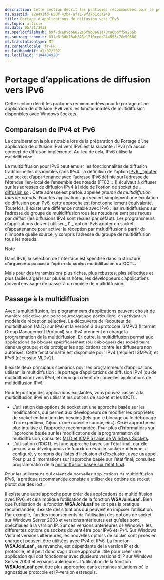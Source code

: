 ```yaml
---
description: Cette section décrit les pratiques recommandées pour le portage d’une application de diffusion IPv6 vers les fonctionnalités de multidiffusion disponibles avec Windows Sockets.
ms.assetid: 12e491fd-650f-43b4-afa1-9f37b1c30240
title: Portage d’applications de diffusion vers IPv6
ms.topic: article
ms.date: 05/31/2018
ms.openlocfilehash: b9f7dce09db6822a6f9b0a61873ca6bbff5a256b
ms.sourcegitcommit: 831e8f3db78ab820e1710cede244553c70e50500
ms.translationtype: MT
ms.contentlocale: fr-FR
ms.lasthandoff: 01/07/2021
ms.locfileid: "104484920"
---
```

# <a name="porting-broadcast-applications-to-ipv6"></a>Portage d’applications de diffusion vers IPv6

Cette section décrit les pratiques recommandées pour le portage d’une application de diffusion IPv6 vers les fonctionnalités de multidiffusion disponibles avec Windows Sockets.

## <a name="comparing-ipv4-to-ipv6"></a>Comparaison de IPv4 et IPv6

La considération la plus notable lors de la préparation du Portage d’une application de diffusion IPv4 vers IPv6 est la suivante : IPv6 n’a aucun concept de diffusion implémenté. Au lieu de cela, IPv6 utilise la multidiffusion.

La multidiffusion pour IPv6 peut émuler les fonctionnalités de diffusion traditionnelles disponibles dans IPv4. La définition de l’option [IPv6 \_ ajouter \_ un](ipproto-ipv6-socket-options.md) socket d’appartenance avec l’adresse IPv6 définie sur l’adresse de l’étendue lien-local de l’ensemble des nœuds (FF02 :: 1) équivaut à diffuser sur les adresses de diffusion IPv4 à l’aide de l’option de socket de [ \_ diffusion so](socket-options.md) . Cette adresse est parfois appelée *groupe de multidiffusion tous les nœuds*. Pour les applications qui veulent simplement une émulation de diffusion pour IPv6, cette approche est fonctionnellement équivalente. Toutefois, il existe une différence notable avec IPv6 : les multidiffusions sur l’adresse du groupe de multidiffusion tous les nœuds ne sont pas reçues par défaut (les diffusions IPv4 sont reçues par défaut). Les programmeurs d’applications doivent utiliser \_ l' \_ option IPv6 ajouter un socket d’appartenance pour activer la réception par multidiffusion à partir de n’importe quelle source, y compris l’adresse du groupe de multidiffusion tous les nœuds.

> [!Note]  
> Dans IPv6, la sélection de l’interface est spécifiée dans la structure d’arguments passée à l’option de socket multidiffusion ou IOCTL.

 

Mais pour des transmissions plus riches, plus robustes, plus sélectives et plus faciles à gérer sur plusieurs hôtes, les développeurs d’applications doivent envisager de passer à un modèle de multidiffusion.

## <a name="moving-to-multicast"></a>Passage à la multidiffusion

Avec la multidiffusion, les programmeurs d’applications peuvent choisir de manière sélective une paire source/groupe particulière, en activant un modèle de réception sélective. La découverte de l’écouteur de multidiffusion (MLD) sur IPv6 et la version 3 du protocole IGMPv3 (Internet Group Management Protocol) sur IPv4 prennent en charge la programmation de la multidiffusion. En outre, la multidiffusion permet aux applications de bloquer spécifiquement (ou débloquer) des expéditeurs dans un groupe, et de protéger les applications contre les diffuseurs non autorisés. Cette fonctionnalité est disponible pour IPv4 (requiert IGMPv3) et IPv6 (nécessite MLDv2).

Il existe deux principaux scénarios pour les programmeurs d’applications utilisant la multidiffusion : le portage d’applications de diffusion IPv4 (ou de multidiffusion) vers IPv6, et ceux qui créent de nouvelles applications de multidiffusion IPv6.

Pour le portage des applications existantes, vous pouvez passer à la multidiffusion IPv6 en utilisant les options de socket et les IOCTL.

-   L’utilisation des options de socket est une approche basée sur les modifications, qui permet aux développeurs de modifier les propriétés de socket en fonction des besoins (tels que le blocage ou le déblocage d’un expéditeur, l’ajout d’une nouvelle source, etc.). Cette approche est plus intuitive et l’approche recommandée. Pour plus d’informations sur l’approche basée sur les modifications de la programmation de multidiffusion, consultez [MLD et IGMP à l’aide de Windows Sockets](igmp-and-windows-sockets.md).
-   L’utilisation d’IOCTL est une approche basée sur l’état final, car elle permet aux développeurs de fournir un état de socket entièrement configuré, y compris des listes d’inclusion et d’exclusion, avec un appel. Pour plus d’informations sur l’approche basée sur l’état final, consultez programmation de la [multidiffusion basée sur l’état final](final-state-based-multicast-programming.md).

Pour les utilisateurs qui créent de nouvelles applications de multidiffusion IPv6, la pratique recommandée consiste à utiliser des options de socket plutôt que des ioctl.

Il existe une autre approche pour créer des applications de multidiffusion avec IPv6, et cela implique l’utilisation de la fonction [**WSAJoinLeaf**](/windows/desktop/api/Winsock2/nf-winsock2-wsajoinleaf) . Bien que l’utilisation de la fonction **WSAJoinLeaf** ne soit pas la pratique recommandée, il existe des situations qui peuvent en imposer l’utilisation. Par exemple, l’un des inconvénients de l’utilisation des options de socket sur Windows Server 2003 et versions antérieures est qu’elles sont spécifiques à la version IP. Sur ces versions antérieures de Windows, les différentes options de sockets doivent être pour IPv6 et IPv4. Sur Windows Vista et versions ultérieures, les nouvelles options de socket sont prises en charge et peuvent être utilisées avec IPv4 et IPv6. La fonction **WSAJoinLeaf** , en revanche, est dépendante de la version IP et du protocole, et il peut donc s’agir d’une approche utile pour créer une application qui doit fonctionner avec plusieurs versions d’IP sur Windows Server 2003 et versions antérieures. L’utilisation de la fonction **WSAJoinLeaf** peut être plus appropriée dans certaines situations où le agnostique protocole et IP-version est requis.

 

 



